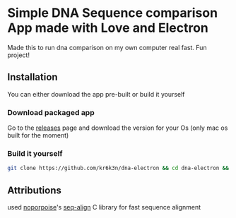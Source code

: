 # Simple DNA Sequence comparison App made with Love and Electron

Made this to run dna comparison on my own computer real fast. Fun project!

## Installation

You can either download the app pre-built or build it yourself

### Download packaged app 
Go to the [releases](https://github.com/kr6k3n/dna-electron/releases) page and download the version for your Os (only mac os built for the moment)

### Build it yourself

```bash
git clone https://github.com/kr6k3n/dna-electron && cd dna-electron && npm install && npm run-script build
```
## Attributions
used [noporpoise](https://github.com/noporpoise)'s [seq-align](https://github.com/noporpoise/seq-align) C library for fast sequence alignment 
